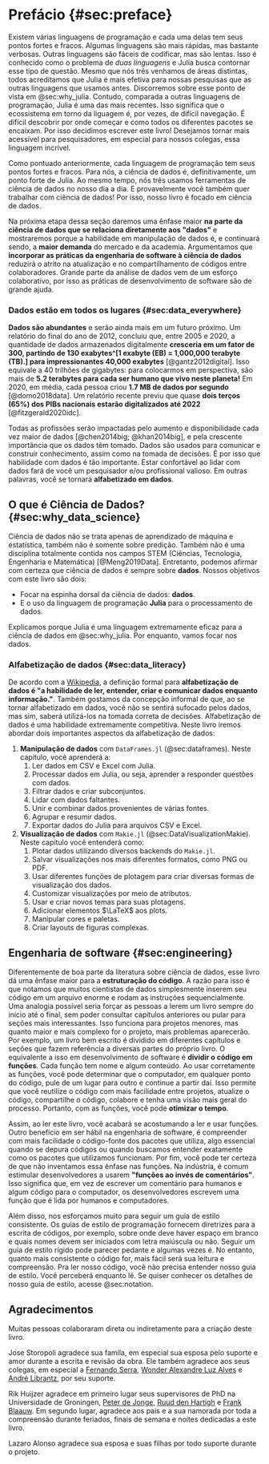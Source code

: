 # Prefácio {#sec:preface}

Existem várias linguagens de programação e cada uma delas tem seus pontos fortes e fracos.
Algumas linguagens são mais rápidas, mas bastante verbosas.
Outras linguagens são fáceis de codificar, mas são lentas. Isso é conhecido como o problema de *duas linguagens* e Julia busca contornar esse tipo de questão.
Mesmo que nós três venhamos de áreas distintas, todos acreditamos que Julia é mais efetiva para nossas pesquisas que as outras linguagens que usamos antes.
Discorremos sobre esse ponto de vista em @sec:why_julia.
Contudo, comparada a outras linguagens de programação, Julia é uma das mais recentes.
Isso significa que o ecossistema em torno da liguagem é, por vezes, de difícil navegação.
É difícil descobrir por onde começar e como todos os diferentes pacotes se encaixam.
Por isso decidimos escrever este livro!
Desejamos tornar mais acessível para pesquisadores, em especial para nossos colegas, essa linguagem incrível.

Como pontuado anteriormente, cada linguagem de programação tem seus pontos fortes e fracos.
Para nós, a ciência de dados é, definitivamente, um ponto forte de Julia.
Ao mesmo tempo, nós três usamos ferramentas de ciência de dados no nosso dia a dia.
E provavelmente você também quer trabalhar com ciência de dados!
Por isso, nosso livro é focado em ciência de dados.

Na próxima etapa dessa seção daremos uma ênfase maior **na parte da ciência de dados que se relaciona diretamente aos "dados"** e mostraremos porque a habilidade em manipulação de dados é, e continuará sendo, a **maior demanda** do mercado e da academia.
Argumentamos que **incorporar as práticas da engenharia de software à ciência de dados** reduzirá o atrito na atualização e no compartilhamento de códigos entre colaboradores. 
Grande parte da análise de dados vem de um esforço colaborativo, por isso as práticas de desenvolvimento de software são de grande ajuda.

### Dados estão em todos os lugares {#sec:data_everywhere}

**Dados são abundantes** e serão ainda mais em um futuro próximo.
Um relatório do final do ano de 2012, concluiu que, entre 2005 e 2020, a quantidade de dados armazenados digitalmente **cresceria em um fator de 300, partindo de 130 exabytes^[1 exabyte (EB) = 1,000,000 terabyte (TB).] para impressionantes 40,000 exabytes** [@gantz2012digital].
Isso equivale a 40 trilhões de gigabytes: para colocarmos em perspectiva, são mais de **5.2 terabytes para cada ser humano que vivo neste planeta!**
Em 2020, em média, cada pessoa criou **1.7 MB de dados por segundo** [@domo2018data].
Um relatório recente previu que quase **dois terços (65%) dos PIBs nacionais estarão digitalizados até 2022** [@fitzgerald2020idc].

Todas as profissões serão impactadas pelo aumento e disponibilidade cada vez maior de dados [@chen2014big; @khan2014big], e pela crescente importância que os dados têm tomado.
Dados são usados para comunicar e construir conhecimento, assim como na tomada de decisões. 
É por isso que habilidade com dados é tão importante.
Estar confortável ao lidar com dados fará de você um pesquisador e/ou profissional valioso. 
Em outras palavras, você se tornará  **alfabetizado em dados**.

## O que é Ciência de Dados? {#sec:why_data_science}

Ciência de dados não se trata apenas de aprendizado de máquina e estatística, também não é somente sobre predição.
Também não é uma disciplina totalmente contida nos campos STEM (Ciências, Tecnologia, Engenharia e Matemática) [@Meng2019Data].
Entretanto, podemos afirmar com certeza que ciência de dados é sempre sobre **dados**.
Nossos objetivos com este livro são dois:

* Focar na espinha dorsal da ciência de dados: **dados**.
* E o uso da linguagem de programação **Julia** para o processamento de dados.

Explicamos porque Julia é uma linguagem extremamente eficaz para a ciência de dados em @sec:why_julia.
Por enquanto, vamos focar nos dados.

### Alfabetização de dados {#sec:data_literacy}

De acordo com a [Wikipedia](https://pt.wikipedia.org/wiki/Alfabetiza%C3%A7%C3%A3o_de_dados), a definição formal para **alfabetização de dados é "a habilidade de ler, entender, criar e comunicar dados enquanto informação."**.
Também gostamos da concepção informal de que, ao se tornar alfabetizado em dados, você não se sentirá sufocado pelos dados, mas sim, saberá utilizá-los na tomada correta de decisões.
Alfabetização de dados é uma habilidade extremamente competitiva.
Neste livro iremos abordar dois importantes aspectos da alfabetização de dados:

1. **Manipulação de dados** com `DataFrames.jl` (@sec:dataframes).
Neste capítulo, você aprenderá a:
    1. Ler dados em CSV e Excel com Julia.
    2. Processar dados em Julia, ou seja, aprender a responder questões com dados.
    3. Filtrar dados e criar subconjuntos.
    4. Lidar com dados faltantes.
    5. Unir e combinar dados provenientes de várias fontes.
    6. Agrupar e resumir dados.
    7. Exportar dados do Julia para arquivos CSV e Excel.
2. **Visualização de dados** com `Makie.jl` (@sec:DataVisualizationMakie).
Neste capítulo você entenderá como:
    1. Plotar dados utilizando diversos backends do `Makie.jl`.
    2. Salvar visualizações nos mais diferentes formatos, como PNG ou PDF.
    3. Usar diferentes funções de plotagem para criar diversas formas de visualização dos dados.
    4. Customizar visualizações por meio de atributos.
    5. Usar e criar novos temas para suas plotagens.
    6. Adicionar elementos $\LaTeX$ aos plots.
    7. Manipular cores e paletas.
    8. Criar layouts de figuras complexas.

## Engenharia de software {#sec:engineering}

Diferentemente de boa parte da literatura sobre ciência de dados, esse livro dá uma ênfase maior para a **estruturação do código**.
A razão para isso é que notamos que muitos cientistas de dados simplesmente inserem seu código em um arquivo enorme e rodam as instruções sequencialmente.
Uma analogia possível seria forçar as pessoas a lerem um livro sempre do início até o final, sem poder consultar capítulos anteriores ou pular para seções mais interessantes.
Isso funciona para projetos menores, mas quanto maior e mais complexo for o projeto, mais problemas aparecerão.
Por exemplo, um livro bem escrito é dividido em diferentes capítulos e seções que fazem referência a diversas partes do próprio livro.
O equivalente a isso em desenvolvimento de software é **dividir o código em funções**.
Cada função tem nome e algum conteúdo.
Ao usar corretamente as funções, você pode determinar que o computador, em qualquer ponto do código, pule de um lugar para outro e continue a partir daí.
Isso permite que você reutilize o código com mais facilidade entre projetos, atualize o código, compartilhe o código, colabore e tenha uma visão mais geral do processo.
Portanto, com as funções, você pode **otimizar o tempo**.

Assim, ao ler este livro, você acabará se acostumando a ler e usar funções.
Outro benefício em ser hábil na engenharia de software, é compreender com mais facilidade o código-fonte dos pacotes que utiliza, algo essencial quando se depura códigos ou quando buscamos entender exatamente como os pacotes que utilizamos funcionam.
Por fim, você pode ter certeza de que não inventamos essa ênfase nas funções.
Na indústria, é comum estimular desenvolvedores a usarem **"funções ao invés de comentários"**.
Isso significa que, em vez de escrever um comentário para humanos e algum código para o computador, os desenvolvedores escrevem uma função que é lida por humanos e computadores.

Além disso, nos esforçamos muito para seguir um guia de estilo consistente.
Os guias de estilo de programação fornecem diretrizes para a escrita de códigos, por exemplo, sobre onde deve haver espaço em branco e quais nomes devem ser iniciados com letra maiúscula ou não.
Seguir um guia de estilo rígido pode parecer pedante e algumas vezes é.
No entanto, quanto mais consistente o código for, mais fácil será sua leitura e compreensão.
Pra ler nosso código, você não precisa entender nosso guia de estilo.
Você perceberá enquanto lê.
Se quiser conhecer os detalhes de nosso guia de estilo, acesse @sec:notation.

## Agradecimentos

Muitas pessoas colaboraram direta ou indiretamente para a criação deste livro.

Jose Storopoli agradece sua famíla, em especial sua esposa pelo suporte e amor durante a escrita e revisão da obra.
Ele também agradece aos seus colegas, em especial a [Fernando Serra](https://orcid.org/0000-0002-8178-7313), [Wonder Alexandre Luz Alves](https://orcid.org/0000-0003-0430-950X) e [André Librantz](https://orcid.org/0000-0001-8599-9009), por seu suporte.

Rik Huijzer agradece em primeiro lugar seus supervisores de PhD na Universidade de Groningen, [Peter de Jonge](https://www.rug.nl/staff/peter.de.jonge/), [Ruud den Hartigh](https://www.rug.nl/staff/j.r.den.hartigh/) e [Frank Blaauw](https://frankblaauw.nl/).
Em segundo lugar, agradece aos pais e a sua namorada por toda a compreensão durante feriados, finais de semana e noites dedicadas a este livro. 

Lazaro Alonso agradece sua esposa e suas filhas por todo suporte durante o projeto.
